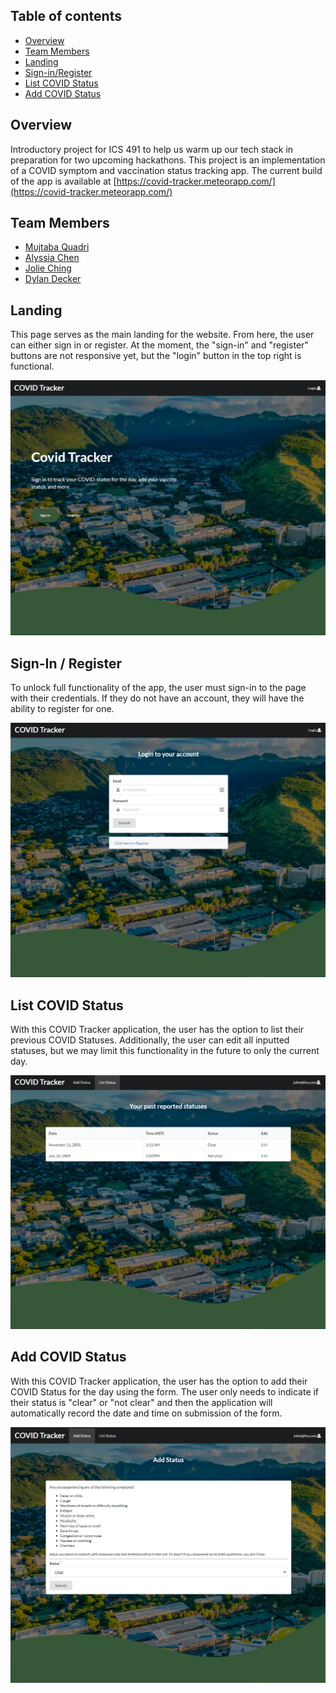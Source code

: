<!-- Covid Tracker -->

## Table of contents

* [Overview](#overview)
* [Team Members](#team-members)
* [Landing](#landing)
* [Sign-in/Register](#sign-in--register)
* [List COVID Status](#list-covid-status)
* [Add COVID Status](#add-covid-status)

## Overview

Introductory project for ICS 491 to help us warm up our tech stack in preparation for two upcoming hackathons. This project is an implementation of a COVID symptom and vaccination status tracking app. The current build of the app is available at [https://covid-tracker.meteorapp.com/](https://covid-tracker.meteorapp.com/)

## Team Members

* [Mujtaba Quadri](https://github.com/mujtaba-a-quadri)
* [Alyssia Chen](https://github.com/alyssia-chen)
* [Jolie Ching](https://github.com/jolieching)
* [Dylan Decker](https://github.com/dylandecker)

## Landing

This page serves as the main landing for the website.
From here, the user can either sign in or register. At the moment, the "sign-in" and "register" buttons are not responsive yet, but the "login" button in the top right is functional.

<img src="./images/Landing.jpg"/>

## Sign-In / Register

To unlock full functionality of the app, the user must sign-in to the page with their credentials.
If they do not have an account, they will have the ability to register for one.

<img src="./images/Login.jpg"/>

## List COVID Status

With this COVID Tracker application, the user has the option to list their previous COVID Statuses. Additionally, the user can edit all inputted statuses, but we may limit this functionality in the future to only the current day. 

<img src="./images/List_Status.jpg"/>

## Add COVID Status

With this COVID Tracker application, the user has the option to add their COVID Status for the day using the form. The user only needs to indicate if their status is "clear" or "not clear" and then the application will automatically record the date and time on submission of the form.

<img src="./images/Add_Status.jpg"/>
